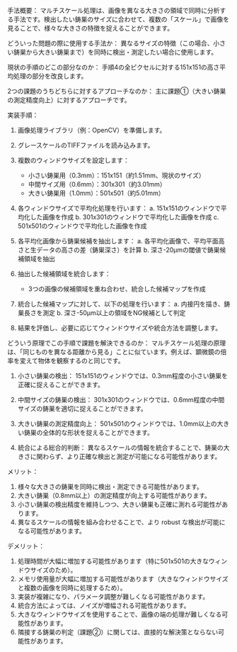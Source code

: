 手法概要：
マルチスケール処理は、画像を異なる大きさの領域で同時に分析する手法です。検出したい鋳巣のサイズに合わせて、複数の「スケール」で画像を見ることで、様々な大きさの特徴を捉えることができます。

どういった問題の際に使用する手法か：
異なるサイズの特徴（この場合、小さい鋳巣から大きい鋳巣まで）を同時に検出・測定したい場合に使用します。

現状の手順のどこの部分なのか：
手順4の全ピクセルに対する151x151の高さ平均処理の部分を改良します。

2つの課題のうちどちらに対するアプローチなのか：
主に課題①（大きい鋳巣の測定精度向上）に対するアプローチです。

実装手順：
1. 画像処理ライブラリ（例：OpenCV）を準備します。

2. グレースケールのTIFFファイルを読み込みます。

3. 複数のウィンドウサイズを設定します：
   - 小さい鋳巣用（0.3mm）：151x151（約1.51mm、現状のサイズ）
   - 中間サイズ用（0.6mm）：301x301（約3.01mm）
   - 大きい鋳巣用（1.0mm）：501x501（約5.01mm）

4. 各ウィンドウサイズで平均化処理を行います：
   a. 151x151のウィンドウで平均化した画像を作成
   b. 301x301のウィンドウで平均化した画像を作成
   c. 501x501のウィンドウで平均化した画像を作成

5. 各平均化画像から鋳巣候補を抽出します：
   a. 各平均化画像で、平均平面高さと生データの高さの差（鋳巣深さ）を計算
   b. 深さ-20μmの閾値で鋳巣候補領域を抽出

6. 抽出した候補領域を統合します：
   - 3つの画像の候補領域を重ね合わせ、統合した候補マップを作成

7. 統合した候補マップに対して、以下の処理を行います：
   a. 内接円を描き、鋳巣長さを測定
   b. 深さ-50μm以上の領域をNG候補として判定

8. 結果を評価し、必要に応じてウィンドウサイズや統合方法を調整します。

どういう原理でこの手順で課題を解決できるのか：
マルチスケール処理の原理は、「同じものを異なる距離から見る」ことに似ています。例えば、顕微鏡の倍率を変えて物体を観察するのと同じです。

1. 小さい鋳巣の検出：
   151x151のウィンドウでは、0.3mm程度の小さい鋳巣を正確に捉えることができます。

2. 中間サイズの鋳巣の検出：
   301x301のウィンドウでは、0.6mm程度の中間サイズの鋳巣を適切に捉えることができます。

3. 大きい鋳巣の測定精度向上：
   501x501のウィンドウでは、1.0mm以上の大きい鋳巣の全体的な形状を捉えることができます。

4. 統合による総合的判断：
   異なるスケールの情報を統合することで、鋳巣の大きさに関わらず、より正確な検出と測定が可能になる可能性があります。

メリット：
1. 様々な大きさの鋳巣を同時に検出・測定できる可能性があります。
2. 大きい鋳巣（0.8mm以上）の測定精度が向上する可能性があります。
3. 小さい鋳巣の検出精度を維持しつつ、大きい鋳巣も正確に測れる可能性があります。
4. 異なるスケールの情報を組み合わせることで、より robust な検出が可能になる可能性があります。

デメリット：
1. 処理時間が大幅に増加する可能性があります（特に501x501の大きなウィンドウサイズのため）。
2. メモリ使用量が大幅に増加する可能性があります（大きなウィンドウサイズと複数の画像を同時に処理するため）。
3. 実装が複雑になり、パラメータ調整が難しくなる可能性があります。
4. 統合方法によっては、ノイズが増幅される可能性があります。
5. 大きなウィンドウサイズを使用することで、画像の端の処理が難しくなる可能性があります。
6. 隣接する鋳巣の判定（課題②）に関しては、直接的な解決策とならない可能性があります。
